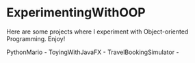 # ExperimentingWithOOP
Here are some projects where I experiment with Object-oriented Programming. Enjoy!

PythonMario - 
ToyingWithJavaFX - 
TravelBookingSimulator - 
